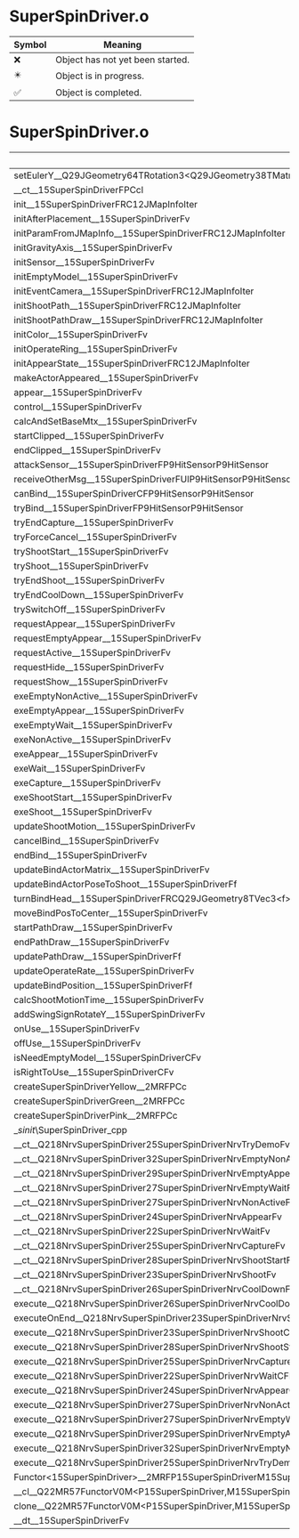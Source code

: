 # SuperSpinDriver.o
| Symbol | Meaning 
| ------------- | ------------- 
| :x: | Object has not yet been started. 
| :eight_pointed_black_star: | Object is in progress. 
| :white_check_mark: | Object is completed. 


# SuperSpinDriver.o
| Symbol | Decompiled? |
| ------------- | ------------- |
| setEulerY__Q29JGeometry64TRotation3&lt;Q29JGeometry38TMatrix34&lt;Q29JGeometry13SMatrix34C&lt;f&gt;&gt;&gt;Ff | :x: |
| __ct__15SuperSpinDriverFPCcl | :x: |
| init__15SuperSpinDriverFRC12JMapInfoIter | :x: |
| initAfterPlacement__15SuperSpinDriverFv | :x: |
| initParamFromJMapInfo__15SuperSpinDriverFRC12JMapInfoIter | :x: |
| initGravityAxis__15SuperSpinDriverFv | :x: |
| initSensor__15SuperSpinDriverFv | :x: |
| initEmptyModel__15SuperSpinDriverFv | :x: |
| initEventCamera__15SuperSpinDriverFRC12JMapInfoIter | :x: |
| initShootPath__15SuperSpinDriverFRC12JMapInfoIter | :x: |
| initShootPathDraw__15SuperSpinDriverFRC12JMapInfoIter | :x: |
| initColor__15SuperSpinDriverFv | :x: |
| initOperateRing__15SuperSpinDriverFv | :x: |
| initAppearState__15SuperSpinDriverFRC12JMapInfoIter | :x: |
| makeActorAppeared__15SuperSpinDriverFv | :x: |
| appear__15SuperSpinDriverFv | :x: |
| control__15SuperSpinDriverFv | :x: |
| calcAndSetBaseMtx__15SuperSpinDriverFv | :x: |
| startClipped__15SuperSpinDriverFv | :x: |
| endClipped__15SuperSpinDriverFv | :x: |
| attackSensor__15SuperSpinDriverFP9HitSensorP9HitSensor | :x: |
| receiveOtherMsg__15SuperSpinDriverFUlP9HitSensorP9HitSensor | :x: |
| canBind__15SuperSpinDriverCFP9HitSensorP9HitSensor | :x: |
| tryBind__15SuperSpinDriverFP9HitSensorP9HitSensor | :x: |
| tryEndCapture__15SuperSpinDriverFv | :white_check_mark: |
| tryForceCancel__15SuperSpinDriverFv | :white_check_mark: |
| tryShootStart__15SuperSpinDriverFv | :white_check_mark: |
| tryShoot__15SuperSpinDriverFv | :white_check_mark: |
| tryEndShoot__15SuperSpinDriverFv | :white_check_mark: |
| tryEndCoolDown__15SuperSpinDriverFv | :white_check_mark: |
| trySwitchOff__15SuperSpinDriverFv | :white_check_mark: |
| requestAppear__15SuperSpinDriverFv | :white_check_mark: |
| requestEmptyAppear__15SuperSpinDriverFv | :white_check_mark: |
| requestActive__15SuperSpinDriverFv | :white_check_mark: |
| requestHide__15SuperSpinDriverFv | :white_check_mark: |
| requestShow__15SuperSpinDriverFv | :white_check_mark: |
| exeEmptyNonActive__15SuperSpinDriverFv | :white_check_mark: |
| exeEmptyAppear__15SuperSpinDriverFv | :white_check_mark: |
| exeEmptyWait__15SuperSpinDriverFv | :white_check_mark: |
| exeNonActive__15SuperSpinDriverFv | :white_check_mark: |
| exeAppear__15SuperSpinDriverFv | :white_check_mark: |
| exeWait__15SuperSpinDriverFv | :white_check_mark: |
| exeCapture__15SuperSpinDriverFv | :white_check_mark: |
| exeShootStart__15SuperSpinDriverFv | :x: |
| exeShoot__15SuperSpinDriverFv | :x: |
| updateShootMotion__15SuperSpinDriverFv | :white_check_mark: |
| cancelBind__15SuperSpinDriverFv | :x: |
| endBind__15SuperSpinDriverFv | :x: |
| updateBindActorMatrix__15SuperSpinDriverFv | :x: |
| updateBindActorPoseToShoot__15SuperSpinDriverFf | :x: |
| turnBindHead__15SuperSpinDriverFRCQ29JGeometry8TVec3&lt;f&gt;f | :x: |
| moveBindPosToCenter__15SuperSpinDriverFv | :x: |
| startPathDraw__15SuperSpinDriverFv | :x: |
| endPathDraw__15SuperSpinDriverFv | :x: |
| updatePathDraw__15SuperSpinDriverFf | :x: |
| updateOperateRate__15SuperSpinDriverFv | :x: |
| updateBindPosition__15SuperSpinDriverFf | :x: |
| calcShootMotionTime__15SuperSpinDriverFv | :x: |
| addSwingSignRotateY__15SuperSpinDriverFv | :white_check_mark: |
| onUse__15SuperSpinDriverFv | :x: |
| offUse__15SuperSpinDriverFv | :white_check_mark: |
| isNeedEmptyModel__15SuperSpinDriverCFv | :x: |
| isRightToUse__15SuperSpinDriverCFv | :x: |
| createSuperSpinDriverYellow__2MRFPCc | :white_check_mark: |
| createSuperSpinDriverGreen__2MRFPCc | :white_check_mark: |
| createSuperSpinDriverPink__2MRFPCc | :white_check_mark: |
| __sinit_\SuperSpinDriver_cpp | :white_check_mark: |
| __ct__Q218NrvSuperSpinDriver25SuperSpinDriverNrvTryDemoFv | :white_check_mark: |
| __ct__Q218NrvSuperSpinDriver32SuperSpinDriverNrvEmptyNonActiveFv | :white_check_mark: |
| __ct__Q218NrvSuperSpinDriver29SuperSpinDriverNrvEmptyAppearFv | :white_check_mark: |
| __ct__Q218NrvSuperSpinDriver27SuperSpinDriverNrvEmptyWaitFv | :white_check_mark: |
| __ct__Q218NrvSuperSpinDriver27SuperSpinDriverNrvNonActiveFv | :white_check_mark: |
| __ct__Q218NrvSuperSpinDriver24SuperSpinDriverNrvAppearFv | :white_check_mark: |
| __ct__Q218NrvSuperSpinDriver22SuperSpinDriverNrvWaitFv | :white_check_mark: |
| __ct__Q218NrvSuperSpinDriver25SuperSpinDriverNrvCaptureFv | :white_check_mark: |
| __ct__Q218NrvSuperSpinDriver28SuperSpinDriverNrvShootStartFv | :white_check_mark: |
| __ct__Q218NrvSuperSpinDriver23SuperSpinDriverNrvShootFv | :white_check_mark: |
| __ct__Q218NrvSuperSpinDriver26SuperSpinDriverNrvCoolDownFv | :white_check_mark: |
| execute__Q218NrvSuperSpinDriver26SuperSpinDriverNrvCoolDownCFP5Spine | :white_check_mark: |
| executeOnEnd__Q218NrvSuperSpinDriver23SuperSpinDriverNrvShootCFP5Spine | :white_check_mark: |
| execute__Q218NrvSuperSpinDriver23SuperSpinDriverNrvShootCFP5Spine | :white_check_mark: |
| execute__Q218NrvSuperSpinDriver28SuperSpinDriverNrvShootStartCFP5Spine | :white_check_mark: |
| execute__Q218NrvSuperSpinDriver25SuperSpinDriverNrvCaptureCFP5Spine | :white_check_mark: |
| execute__Q218NrvSuperSpinDriver22SuperSpinDriverNrvWaitCFP5Spine | :white_check_mark: |
| execute__Q218NrvSuperSpinDriver24SuperSpinDriverNrvAppearCFP5Spine | :white_check_mark: |
| execute__Q218NrvSuperSpinDriver27SuperSpinDriverNrvNonActiveCFP5Spine | :white_check_mark: |
| execute__Q218NrvSuperSpinDriver27SuperSpinDriverNrvEmptyWaitCFP5Spine | :white_check_mark: |
| execute__Q218NrvSuperSpinDriver29SuperSpinDriverNrvEmptyAppearCFP5Spine | :white_check_mark: |
| execute__Q218NrvSuperSpinDriver32SuperSpinDriverNrvEmptyNonActiveCFP5Spine | :white_check_mark: |
| execute__Q218NrvSuperSpinDriver25SuperSpinDriverNrvTryDemoCFP5Spine | :white_check_mark: |
| Functor&lt;15SuperSpinDriver&gt;__2MRFP15SuperSpinDriverM15SuperSpinDriverFPCvPv_v_Q22MR57FunctorV0M&lt;P15SuperSpinDriver,M15SuperSpinDriverFPCvPv_v&gt; | :x: |
| __cl__Q22MR57FunctorV0M&lt;P15SuperSpinDriver,M15SuperSpinDriverFPCvPv_v&gt;CFv | :x: |
| clone__Q22MR57FunctorV0M&lt;P15SuperSpinDriver,M15SuperSpinDriverFPCvPv_v&gt;CFP7JKRHeap | :x: |
| __dt__15SuperSpinDriverFv | :x: |
